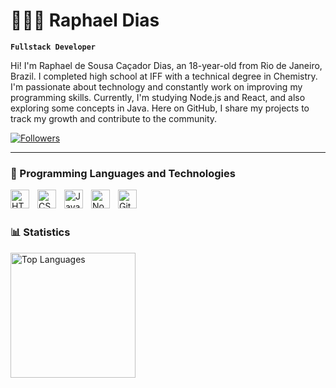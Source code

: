 # 👨🏽‍💻 Raphael Dias
**`Fullstack Developer`**


Hi! I'm Raphael de Sousa Caçador Dias, an 18-year-old from Rio de Janeiro, Brazil.
I completed high school at IFF with a technical degree in Chemistry.
I'm passionate about technology and constantly work on improving my programming skills. Currently, I'm studying Node.js and React, and also exploring some concepts in Java.
Here on GitHub, I share my projects to track my growth and contribute to the community.

<p align="left">
    <a href="https://github.com/raphaeld0?tab=followers">
        <img 
            alt="Followers" 
            title="Follow me on GitHub" 
            src="https://custom-icon-badges.demolab.com/github/followers/raphaeld0?color=236ad3&labelColor=1155ba&style=for-the-badge&logo=github&label=followers&logoColor=white"
        />
    </a>
</p>

---

### 🤖 Programming Languages and Technologies

<img align="left" alt="HTML" width="30px" style="padding-right:10px;" src="https://cdn.jsdelivr.net/gh/devicons/devicon/icons/html5/html5-plain.svg" />
<img align="left" alt="CSS" width="30px" style="padding-right:10px;" src="https://cdn.jsdelivr.net/gh/devicons/devicon/icons/css3/css3-plain.svg" />
<img align="left" alt="JavaScript" width="30px" style="padding-right:10px;" src="https://cdn.jsdelivr.net/gh/devicons/devicon/icons/javascript/javascript-plain.svg" />
<img align="left" alt="NodeJS" width="30px" style="padding-right:10px;" src="https://cdn.jsdelivr.net/gh/devicons/devicon/icons/nodejs/nodejs-original.svg" />
<img align="left" alt="Git" width="30px" style="padding-right:10px;" src="https://cdn.jsdelivr.net/gh/devicons/devicon/icons/git/git-original.svg" />

<br/>
<br/>

### 📊 Statistics

<p>
    <img 
    align="left" 
    alt="Top Languages" 
    height="200" 
    src="https://github-readme-stats.vercel.app/api/top-langs/?username=raphaeld0&theme=tokyonight&layout=compact&custom_title=Top%20Languages&langs_count=9" 
  />
</p>
